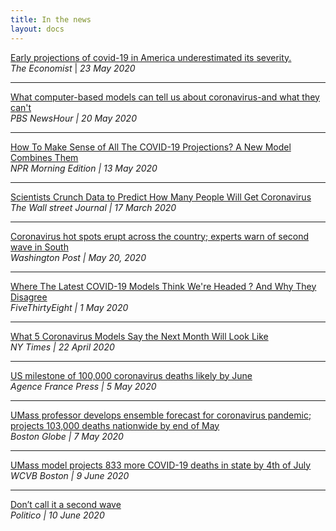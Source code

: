 ```yaml
---
title: In the news
layout: docs
---
```

[Early projections of covid-19 in America underestimated its severity.](https://www.economist.com/graphic-detail/2020/05/23/early-projections-of-covid-19-in-america-underestimated-its-severity)  
_The Economist_ | _23 May 2020_  

***  
[What computer-based models can tell us about coronavirus-and what they can't](https://www.pbs.org/newshour/show/what-computer-based-models-can-tell-us-about-coronavirus-and-what-they-cant)  
_PBS NewsHour | 20 May 2020_  

***

[How To Make Sense of All The COVID-19 Projections? A New Model Combines Them](https://www.npr.org/sections/health-shots/2020/05/13/855038708/combining-different-models-new-coronavirus-projection-shows-110-000-deaths-by-ju)  
_NPR Morning Edition | 13 May 2020_  

***

[Scientists Crunch Data to Predict How Many People Will Get Coronavirus](https://www.wsj.com/articles/scientists-crunch-data-to-predict-how-many-people-will-get-coronavirus-11584479851)  
_The Wall street Journal | 17 March 2020_  

***

[Coronavirus hot spots erupt across the country; experts warn of second wave in South](https://www.washingtonpost.com/health/coronavirus-hot-spots-erupt-across-the-country-experts-warn-of-possible-outbreaks-in-south/2020/05/20/49bc6d10-9ab4-11ea-a282-386f56d579e6_story.html)  
_Washington Post | May 20, 2020_  

***

[Where The Latest COVID-19 Models Think We're Headed ? And Why They Disagree](https://projects.fivethirtyeight.com/covid-forecasts/)  
_FiveThirtyEight | 1 May 2020_  

***

[What 5 Coronavirus Models Say the Next Month Will Look Like](https://www.nytimes.com/interactive/2020/04/22/upshot/coronavirus-models.html)  
_NY Times | 22 April 2020_  

***

[US milestone of 100,000 coronavirus deaths likely by June](https://www.deccanherald.com/international/world-news-politics/us-milestone-of-100000-coronavirus-deaths-likely-by-june-833657.html)  
_Agence France Press | 5 May 2020_  

***

[UMass professor develops ensemble forecast for coronavirus pandemic; projects 103,000 deaths nationwide by end of May](https://www.bostonglobe.com/2020/05/07/metro/umass-professor-develops-ensemble-forecast-coronavirus-pandemic-projects-103000-deaths-nationwide-by-end-may/)  
_Boston Globe | 7 May 2020_  

***

[UMass model projects 833 more COVID-19 deaths in state by 4th of July](https://www.wcvb.com/article/umass-model-projects-833-more-covid-19-deaths-in-state-by-4th-of-july/32819172)  
_WCVB Boston | 9 June 2020_  

***

[Don’t call it a second wave](https://www.politico.com/newsletters/politico-nightly-coronavirus-special-edition/2020/06/10/dont-call-it-a-second-wave-489488)  
_Politico | 10 June 2020_
